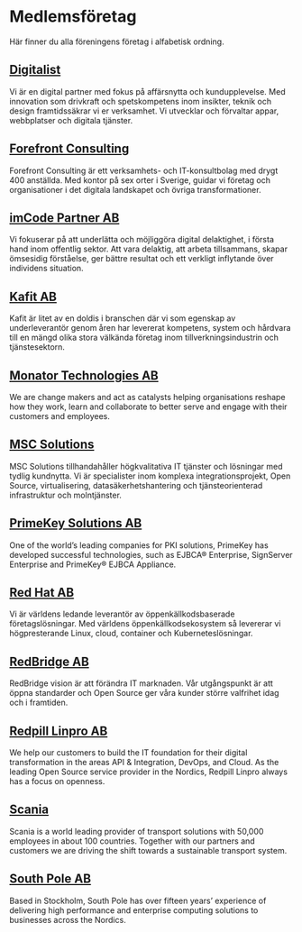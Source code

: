 # Medlemsföretag
Här finner du alla föreningens företag i alfabetisk ordning.

## [Digitalist](https://www.digitalist.se)
Vi är en digital partner med fokus på affärsnytta och kundupplevelse. Med innovation som drivkraft och spetskompetens inom insikter, teknik och design framtidssäkrar vi er verksamhet. Vi utvecklar och förvaltar appar, webbplatser och digitala tjänster.


## [Forefront Consulting](https://www.forefront.se)
Forefront Consulting är ett verksamhets- och IT-konsultbolag med drygt 400 anställda. Med kontor på sex orter i Sverige, guidar vi företag och organisationer i det digitala landskapet och övriga transformationer.

## [imCode Partner AB](https://imcode.com)
Vi fokuserar på att underlätta och möjliggöra digital delaktighet, i första hand inom offentlig sektor. Att vara delaktig, att arbeta tillsammans, skapar ömsesidig förståelse, ger bättre resultat och ett verkligt inflytande över individens situation.

## [Kafit AB](https://kafit.se)
Kafit är litet av en doldis i branschen där vi som egenskap av underleverantör genom åren har levererat kompetens, system och hårdvara till en mängd olika stora välkända företag inom tillverkningsindustrin och tjänstesektorn.

## [Monator Technologies AB](http://www.monator.com)
We are change makers and act as catalysts helping organisations reshape how they work, learn and collaborate to better serve and engage with their customers and employees.

## [MSC Solutions](http://www.monator.com/)
MSC Solutions tillhandahåller högkvalitativa IT tjänster och lösningar med tydlig kundnytta. Vi är specialister inom komplexa integrationsprojekt, Open Source, virtualisering, datasäkerhetshantering och tjänsteorienterad infrastruktur och molntjänster.

## [PrimeKey Solutions AB](https://www.primekey.com/)
One of the world’s leading companies for PKI solutions, PrimeKey has developed successful technologies, such as EJBCA® Enterprise, SignServer Enterprise and PrimeKey® EJBCA Appliance.

## [Red Hat AB](https://www.redhat.com)
Vi är världens ledande leverantör av öppenkällkodsbaserade företagslösningar. Med världens öppenkällkodsekosystem så levererar vi högpresterande Linux, cloud, container och Kuberneteslösningar.

## [RedBridge AB](https://www.redbridge.se)
RedBridge vision är att förändra IT marknaden. Vår utgångspunkt är att öppna standarder och Open Source ger våra kunder större valfrihet idag och i framtiden.

## [Redpill Linpro AB](https://www.redpill-linpro.com)
We help our customers to build the IT foundation for their digital transformation in the areas API & Integration, DevOps, and Cloud. As the leading Open Source service provider in the Nordics, Redpill Linpro always has a focus on openness.

## [Scania](https://www.scania.com/)
Scania is a world leading provider of transport solutions with 50,000 employees in about 100 countries. Together with our partners and customers we are driving the shift towards a sustainable transport system.

## [South Pole AB](https://southpole.se/)
Based in Stockholm, South Pole has over fifteen years’ experience of delivering high performance and enterprise computing solutions to businesses across the Nordics.

